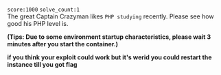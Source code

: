 `score:1000` `solve_count:1`    
The great Captain Crazyman likes `PHP studying` recently. Please see how good his PHP level is.

**(Tips: Due to some environment startup characteristics, please wait 3 minutes after you start the container.)**

**if you think your exploit could work but it's werid you could restart the instance till you got flag**
